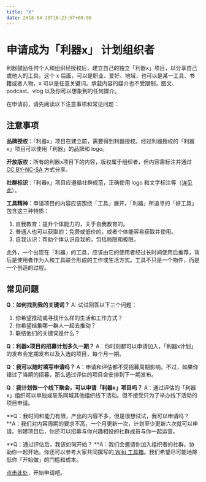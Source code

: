 ```yaml
---
title: "X"
date: 2018-04-29T16:23:57+08:00
---
```


# 申请成为「利器x」 计划组织者

利器鼓励任何个人和组织经授权后，建立自己的独立「利器x」项目，以分享自己或他人的工具。这个 x 后面，可以是职业、爱好、地域，也可以是某一工具、书籍或者人物，x 可以是任意关键词。承载内容的媒介也不受限制，图文、podcast、vlog 以及你可以想象到的任何媒介。

在申请前，请先阅读以下注意事项和常见问题：

## 注意事项

**品牌授权**：「利器x」项目在建立前，需要得到利器授权。经过利器授权的「利器x」项目可以使用「利器」的品牌和 logo。

**开放版权**：所有的利器x项目下的内容，版权属于组织者，但内容需标注并通过 [CC BY-NC-SA ](https://creativecommons.org/licenses/by-nc-sa/4.0/)方式分享。

**社群标识**：「利器x」项目应遵循社群规范，正确使用 logo 和文字标注等（[详见此](https://www.notion.so/bobfu/552e727d6a1f40b1859d819214fb252b)）。

**工具精神**：申请项目的内容应该围绕「工具」展开。「利器」所追寻的「好工具」包含这三种特质：

1. 自我教育：提升个体能力的，关于自我教育的。
2. 普通人也可以获取的：免费或低价的，或者个体能容易获取并使用。
3. 自我认识：帮助个体认识自我的，包括局限和极限。

此外，一个出现在「利器」的工具，应该由它的使用者经过长时间使用后推荐，背后是使用者作为人和工具联合形成的工作或生活方式。工具不只是一个物件，而是一个创造的过程。

## 常见问题

**Q：如何找到我的关键词？**
A: 试试回答以下三个问题：

1. 你希望推动或寻找什么样的生活和工作方式？
2. 你希望结集哪一群人一起去推动？
3. 联结他们的关键词是什么？

**Q：利器x项目的招募计划多久一期？**
A：你时刻都可以申请加入，「利器x计划」的发布会定期发布以及入选的项目，每个月一期。

**Q：我可以随时填写申请吗？**
A：申请和评估都不受招募周期影响。不过，如果你错过了当期的招募，那么通过评估的项目会安排到下一期发布。

**Q：我计划做一个线下聚会，可以申请「利器x」项目吗？**
A：通过评估的「利器x」组织可以单独或联系同城其他组织线下活动。但不接受只为了举办线下活动的项目申请。

**Q：我时间和能力有限，产出的内容不多，但是很想试试，我可以申请吗？
**A：我们对内容周期的要求不高，一个月更新一次，计划至少更新六次就可以申请。创建项目后，你还可以招募与你兴趣相投的社群成员与你一起运营。

**Q：通过评估后，我该如何开始？
**A：我们会邀请你加入组织者的社群，协助你一起开始。你还可以参考大家共同撰写的[ Wiki 工具箱](https://www.notion.so/bobfu/x-Wiki-72ebce2109ea47599d30260ca245d079)。我们希望尽可能地降低你「开始做」的门槛和成本。

[点击此处](https://wj.qq.com/s2/3015549/c834/)，开始申请吧。